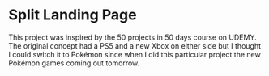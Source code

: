 # Split Landing Page

This project was inspired by the 50 projects in 50 days course on UDEMY. The original concept had a PS5 and a new Xbox on either side but I thought I could switch it to Pokémon since when I did this particular project the new Pokémon games coming out tomorrow.
